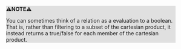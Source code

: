 <div style="margin:2em; background-color: #e0e0e0;">

<strong>⚠️NOTE️️️⚠️</strong>

You can sometimes think of a relation as a evaluation to a boolean. That is, rather than filtering to a subset of the cartesian product, it instead returns a true/false for each member of the cartesian product.
</div>

